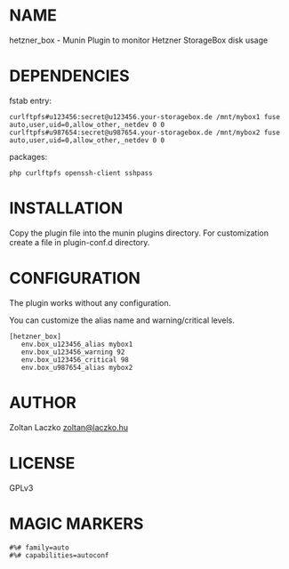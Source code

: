 # NAME

hetzner_box - Munin Plugin to monitor Hetzner StorageBox disk usage

# DEPENDENCIES

fstab entry:
```
curlftpfs#u123456:secret@u123456.your-storagebox.de /mnt/mybox1 fuse auto,user,uid=0,allow_other,_netdev 0 0
curlftpfs#u987654:secret@u987654.your-storagebox.de /mnt/mybox2 fuse auto,user,uid=0,allow_other,_netdev 0 0
```

packages:
```
php curlftpfs openssh-client sshpass
```

# INSTALLATION

Copy the plugin file into the munin plugins directory. For customization create a file in plugin-conf.d directory.

# CONFIGURATION

The plugin works without any configuration.

You can customize the alias name and warning/critical levels.

```
[hetzner_box]
   env.box_u123456_alias mybox1
   env.box_u123456_warning 92
   env.box_u123456_critical 98
   env.box_u987654_alias mybox2
```

# AUTHOR

Zoltan Laczko <zoltan@laczko.hu>

# LICENSE

GPLv3

# MAGIC MARKERS

```
#%# family=auto
#%# capabilities=autoconf
```
